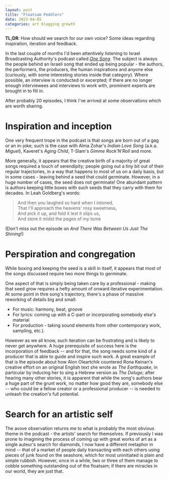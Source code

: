 ```yaml
---
layout: post
title: "Floatsam Peddlers"
date: 2023-04-05
categories: art blogging growth
---
```

**TL;DR**: How should we search for our own voice? Some ideas regarding inspiration, iteration and feedback.

In the last couple of months I'd been attentively listening to Israel Broadcasting Authority's podcast called [*One Song*](https://www.kan.org.il/podcast/program.aspx/?progid=3). The subject is always the people behind an Israeli song that ended up being popular - the authors, the performers, the producers, the human inspirations and anyone else (curiously, with some interesting stories inside that category). Where possible, an interview is conducted or excerpted; if there are no longer enough interviewees and interviews to work with, prominent experts are brought in to fill in. 

After probably 20 episodes, I think I've arrived at some observations which are worth sharing.

# Inspiration and inception
One very frequent trope in the podcast is that songs are born out of a gag or an in-joke; such is the case with Alma Zohar's *Indian Love Song* (a.k.a. *Miguel*), Kaveret's *Aging Child*, T-Slam's *Gimme Rock'N'Roll* and more.

More generally, it appears that the creative birth of a majority of great songs required a touch of serendipity; people going out a tiny bit out of their regular trajectories, in a way that happens to most of us on a daily basis, but in some cases - leaving behind a seed that could germinate. However, in a huge number of cases, the seed does not germinate! One abundant pattern is authors keeping little boxes with such seeds that they carry with them for decades. In Leah Goldberg's words:

> And then you laughed so hard when I intoned,  
> That I'll approach the heavens' rosy sweetness,  
> And pick it up, and fold it lest it slips us,  
> And store it midst the pages of my tome

(Don't miss out the episode on *And There Was Between Us Just The Shining*!)

# Perspiration and congregation
While boxing and keeping the seed is a skill in itself, it appears that most of the songs discussed require two more things to germinate.

One aspect of that is simply being taken care by a professional - making that seed grow  requires a hefty amount of onward iterative experimentation. At some point in thre song's trajectory, there's a phase of massiive reworking of details big and small: 
  - For music: harmony, beat, groove
  - For lyrics: coming up with a C-part or incorporating somebody else's material
  - For production - taking sound elements from other contemporary work, sampling, etc.). 

However as we all know, such iteration can be frustrating and is likely to never get anywhere. A huge prerequisite of success here is the incorporation of feedback -- and for that, the song needs some kind of a producer that is able to guide and inspire such work. A great example of that is the episode about how Alon Oleartchik countered Rona Keinan's creative effort on an original English text she wrote as *The Earthquake*, in particular by inducing her to sing a Hebrew version as *The Deluge*; after hearing many other stories, it is apparent that while the song's authors bear a huge part of the grunt work, no matter how good they are, somebody else -- who could be a fellow creator or a professional producer -- is needed to unleash the creation's full potential. 

# Search for an artistic self
The avove observation returns me to what is probably the most obvious theme in the podcast - the artists' search for themselves. If previously I was prone to imagining the process of coming up with great works of art as a single auteur's search for diamonds, I now have a different metaphor in mind -- that of a market of people daily transacting with each others using pieces of junk found on the seashore, which for most uninitiated is plain and simple rubbish. However, once in a while, two or three of them manage to cobble something outstanding out of the floatsam; if there are miracles in our world, they are just that.
